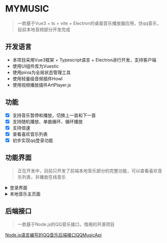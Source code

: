 # MYMUSIC

> 一款基于Vue3 + ts + vite + Electron的桌面音乐播放器应用，仿qq音乐，目前本地音频部分开发完成

## 开发语言

- 本项目采用Vue3框架 + Typescript语言 + Electron进行开发，支持客户端
- 使用UI组件库为Vuestic
- 使用pinia为全局状态管理工具
- 使用轻量级音频插件Howl
- 使用视频播放插件ArtPlayer.js

## 功能

- [x] 支持音乐暂停和播放，切换上一首和下一首
- [x] 支持随机播放、单曲循环、循环播放
- [x] 支持倍速
- [x] 查看喜欢音乐列表
- [x] 初步实现qq登录功能

## 功能界面
> 正在开发中，目前只开发了前端本地音乐部分的完整功能，可以查看喜欢音乐列表，并播放在线音乐
<details>
<summary>登录界面</summary>

![登录页](/src/assets/截图20250609192251.png)

</details>
<details>
<summary>本地音乐主页面</summary>

![主页面](/src/assets/截图20250603025027.png)

</details>

## 后端接口
> 一款基于Node.js的QQ音乐接口，借用的开源项目

[Node.js语言编写的QQ音乐后端接口QQMusicApi](https://github.com/jsososo/QQMusicApi)

